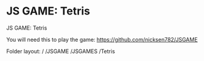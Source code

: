 # JS GAME: Tetris
JS GAME: Tetris

You will need this to play the game:
https://github.com/nicksen782/JSGAME

Folder layout:
/
	/JSGAME
	/JSGAMES
		/Tetris